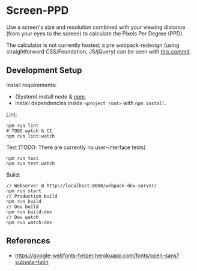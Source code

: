 # Screen-PPD

Use a screen's size and resolution combined with your viewing distance
(from your eyes to the screen) to calculate the Pixels Per Degree (PPD).

The calculator is not currently hosted; a pre webpack-redesign (using straightforward CSS/Foundation, JS/jQuery) can be seen with [this commit](https://github.com/QasimK/screen-ppd/tree/fdd6071737a1f33a12142ffdc788d0b9f6e81a95).


## Development Setup

Install requirements:

- (System) install node & [npm](https://www.npmjs.com/).
- Install dependencies inside `<project root>` with `npm install`.

Lint:

    npm run lint
    # TODO watch & CI
    npm run lint:watch

Test (TODO: There are currently no user-interface tests)

    npm run test
    npm run test:watch

Build:

    // Webserver @ http://localhost:8080/webpack-dev-server/
    npm run start
    // Production build
    npm run build
    // Dev build
    npm run build:dev
    // Dev watch
    npm run watch:dev


## References

- <https://google-webfonts-helper.herokuapp.com/fonts/open-sans?subsets=latin>
